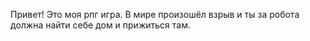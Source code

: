 Привет! Это моя рпг игра. В мире произошёл взрыв и ты за робота должна найти себе дом и прижиться там.
